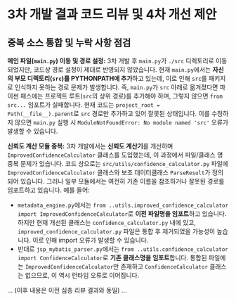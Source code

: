 # 3차 개발 결과 코드 리뷰 및 4차 개선 제안

## 중복 소스 통합 및 누락 사항 점검

**메인 파일(`main.py`) 이동 및 경로 설정:** 3차 개발 후 `main.py`가 `./src` 디렉토리로 이동되었지만, 코드상 경로 설정이 제대로 반영되지 않았습니다. 현재 `main.py`에서는 **자신의 부모 디렉토리(`src`)를 PYTHONPATH에 추가**하고 있는데, 이로 인해 `src`를 패키지로 인식하지 못하는 경로 문제가 발생합니다. 즉, `main.py`가 `src` 아래로 옮겨졌다면 파이썬 패스에는 프로젝트 루트(`src`의 상위 경로)를 추가해야 하며, 그렇지 않으면 `from src...` 임포트가 실패합니다. 현재 코드는 `project_root = Path(__file__).parent`로 `src` 경로만 추가하고 있어 잘못된 상태입니다. 이를 수정하지 않으면 `main.py` 실행 시 `ModuleNotFoundError: No module named 'src'` 오류가 발생할 수 있습니다.

**신뢰도 계산 모듈 중복:** 3차 개발에서는 **신뢰도 계산기**를 개선하며 `ImprovedConfidenceCalculator` 클래스를 도입했는데, 이 과정에서 파일/클래스 명 중복 문제가 있습니다. 코드 상으로는 `src/utils/confidence_calculator.py` 파일에 `ImprovedConfidenceCalculator` 클래스와 보조 데이터클래스 `ParseResult`가 정의되어 있습니다. 그러나 일부 모듈에서는 여전히 기존 이름을 참조하거나 잘못된 경로를 임포트하고 있습니다. 예를 들어:

- `metadata_engine.py`에서는 `from ..utils.improved_confidence_calculator import ImprovedConfidenceCalculator`로 **이전 파일명을 임포트**하고 있습니다. 하지만 현재 개선된 클래스는 `confidence_calculator.py` 내에 있고, `improved_confidence_calculator.py` 파일은 통합 후 제거되었을 가능성이 높습니다. 이로 인해 import 오류가 발생할 수 있습니다.
- 반대로 `jsp_mybatis_parser.py`에서는 `from ..utils.confidence_calculator import ConfidenceCalculator`로 **기존 클래스명을 임포트**합니다. 통합된 파일에는 `ImprovedConfidenceCalculator`만 존재하고 `ConfidenceCalculator` 클래스는 없으므로, 이 역시 런타임 오류로 이어집니다.

... (이후 내용은 이전 심층 리뷰 결과와 동일) ...
